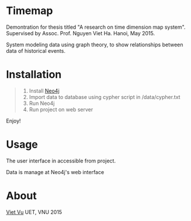 # Timemap
Demontration for thesis titled "A research on time dimension map system". Supervised by Assoc. Prof. Nguyen Viet Ha.
Hanoi, May 2015.

System modeling data using graph theory, to show relationships between data of historical events.

# Installation

>1. Install [Neo4j](neo4j.com)
>2. Import data to database using cypher script in /data/cypher.txt
>3. Run Neo4j 
>4. Run project on web server

Enjoy!

# Usage

The user interface in accessible from project.

Data is manage at Neo4j's web interface

# About
[Viet Vu](mailto:vietvudanh@gmail.com)
UET, VNU 2015